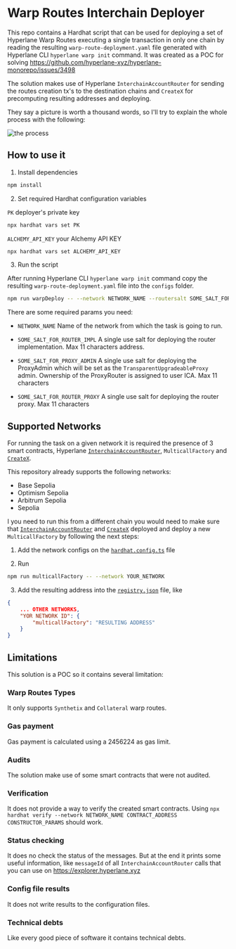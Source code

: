 # Warp Routes Interchain Deployer

This repo contains a Hardhat script that can be used for deploying a set of Hyperlane Warp Routes executing a single
transaction in only one chain by reading the resulting `warp-route-deployment.yaml` file generated with Hyperlane CLI
`hyperlane warp init` command. It was created as a POC for solving
https://github.com/hyperlane-xyz/hyperlane-monorepo/issues/3498

The solution makes use of Hyperlane `InterchainAccountRouter` for sending the routes creation tx's to the destination
chains and `CreateX` for precomputing resulting addresses and deploying.

They say a picture is worth a thousand words, so I'll try to explain the whole process with the following:

![the process](/imgs/interchain-warp-deploy.png)

## How to use it

1.  Install dependencies

```bash
npm install
```

2.  Set required Hardhat configuration variables

`PK` deployer's private key

```bash
npx hardhat vars set PK
```

`ALCHEMY_API_KEY` your Alchemy API KEY

```bash
npx hardhat vars set ALCHEMY_API_KEY
```

3.  Run the script

After running Hyperlane CLI `hyperlane warp init` command copy the resulting `warp-route-deployment.yaml` file into the
`configs` folder.

```bash
npm run warpDeploy -- --network NETWORK_NAME --routersalt SOME_SALT_FOR_ROUTER_IMPL --proxyadminsalt SOME_SALT_FOR_PROXY_ADMIN --proxysalt SOME_SALT_FOR_ROUTER_PROXY
```

There are some required params you need:

-   `NETWORK_NAME` Name of the network from which the task is going to run.

-   `SOME_SALT_FOR_ROUTER_IMPL` A single use salt for deploying the router implementation. Max 11 characters address.

-   `SOME_SALT_FOR_PROXY_ADMIN` A single use salt for deploying the ProxyAdmin which will be set as the
    `TransparentUpgradeableProxy` admin. Ownership of the ProxyRouter is assigned to user ICA. Max 11 characters

-   `SOME_SALT_FOR_ROUTER_PROXY` A single use salt for deploying the router proxy. Max 11 characters

## Supported Networks

For running the task on a given network it is required the presence of 3 smart contracts, Hyperlane
[`InterchainAccountRouter`](https://docs.hyperlane.xyz/docs/reference/applications/interchain-account),
`MulticallFactory` and [`CreateX`](https://github.com/pcaversaccio/createx).

This repository already supports the following networks:

-   Base Sepolia
-   Optimism Sepolia
-   Arbitrum Sepolia
-   Sepolia

I you need to run this from a different chain you would need to make sure that [`InterchainAccountRouter`](https://github.com/hyperlane-xyz/hyperlane-registry/tree/main/chains) and [`CreateX`](https://github.com/pcaversaccio/createx/blob/main/deployments/deployments.json)
deployed and deploy a new `MulticallFactory` by following the next steps:

1. Add the network configs on the [`hardhat.config.ts`](hardhat.config.ts) file

2. Run

```bash
npm run multicallFactory -- --network YOUR_NETWORK
```

3. Add the resulting address into the [`registry.json`](configs/registry.json) file,
   like

```json
{
    ... OTHER NETWORKS,
    "YOR NETWORK ID": {
        "multicallFactory": "RESULTING ADDRESS"
    }
}
```

## Limitations

This solution is a POC so it contains several limitation:

### Warp Routes Types

It only supports `Synthetix` and `Collateral` warp routes.

### Gas payment

Gas payment is calculated using a 2456224 as gas limit.

### Audits

The solution make use of some smart contracts that were not audited.

### Verification

It does not provide a way to verify the created smart contracts. Using
`npx hardhat verify --network NETWORK_NAME CONTRACT_ADDRESS CONSTRUCTOR_PARAMS` should work.

### Status checking

It does no check the status of the messages. But at the end it prints some useful information, like `messageId` of all
`InterchainAccountRouter` calls that you can use on https://explorer.hyperlane.xyz

### Config file results

It does not write results to the configuration files.

### Technical debts

Like every good piece of software it contains technical debts.
